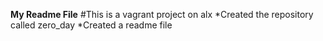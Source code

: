 **My Readme File**
#This is a vagrant project on alx
*Created the repository called zero_day
*Created a readme file
